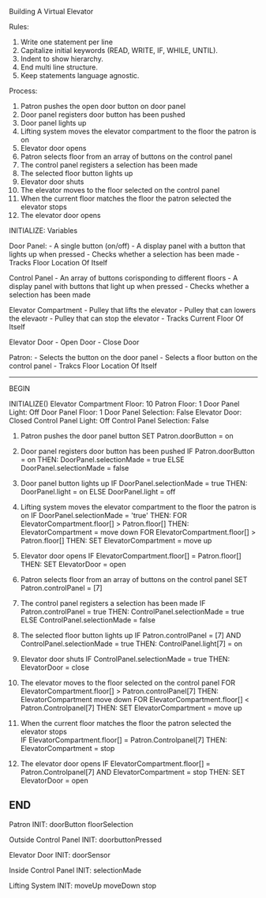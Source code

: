 Building A Virtual Elevator 

Rules:
1. Write one statement per line
2. Capitalize initial keywords (READ, WRITE, IF, WHILE, UNTIL).
3. Indent to show hierarchy.
4. End multi line structure.
5. Keep statements language agnostic.

Process:
 
1. Patron pushes the open door button on door panel
2. Door panel registers door button has been pushed
3. Door panel lights up 
4. Lifting system moves the elevator compartment to the floor the patron is on
5. Elevator door opens 
6. Patron selects floor from an array of buttons on the control panel 
7. The control panel registers a selection has been made 
8. The selected floor button lights up 
9. Elevator door shuts
10. The elevator moves to the floor selected on the control panel 
11. When the current floor matches the floor the patron selected the elevator stops    
12. The elevator door opens 

INITIALIZE: Variables

   Door Panel:
        - A single button (on/off) 
        - A display panel with a button that lights up when pressed 
        - Checks whether a selection has been made
        - Tracks Floor Location Of Itself
     
   Control Panel 
        - An array of buttons corisponding to different floors
        - A display panel with buttons that light up when pressed
        - Checks whether a selection has been made
        
   Elevator Compartment 
        - Pulley that lifts the elevator
        - Pulley that can lowers the elevaotr 
        - Pulley that can stop the elevator
        - Tracks Current Floor Of Itself
        
   Elevator Door
        - Open Door
        - Close Door
    
   Patron:
       - Selects the button on the door panel 
       - Selects a floor button on the control panel
       - Trakcs Floor Location Of Itself
    
---------------------------------------------------------------
BEGIN

INITIALIZE()
Elevator Compartment Floor: 10
Patron Floor: 1
Door Panel Light: Off
Door Panel Floor: 1
Door Panel Selection: False
Elevator Door: Closed
Control Panel Light: Off
Control Panel Selection: False
  
1. Patron pushes the door panel button
 SET Patron.doorButton = on
  
2. Door panel registers door button has been pushed
 IF Patron.doorButton = on
  THEN:
  DoorPanel.selectionMade = true
  ELSE DoorPanel.selectionMade = false
  
3. Door panel button lights up 
 IF DoorPanel.selectionMade = true
  THEN:
  DoorPanel.light = on
  ELSE DoorPanel.light = off
  
4. Lifting system moves the elevator compartment to the floor the patron is on
 IF DoorPanel.selectionMade = 'true' 
  THEN:
  FOR ElevatorCompartment.floor[] > Patron.floor[] 
   THEN: 
   ElevatorCompartment = move down
    FOR ElevatorCompartment.floor[] > Patron.floor[] 
    THEN: 
    SET ElevatorCompartment = move up
  
5. Elevator door opens 
 IF ElevatorCompartment.floor[] = Patron.floor[] 
  THEN: 
  SET ElevatorDoor = open
   
6. Patron selects floor from an array of buttons on the control panel 
 SET Patron.controlPanel = [7]
   
7. The control panel registers a selection has been made 
 IF Patron.controlPanel = true
 THEN:
 ControlPanel.selectionMade = true
 ELSE ControlPanel.selectionMade = false
   
8. The selected floor button lights up 
 IF Patron.controlPanel = [7] AND ControlPanel.selectionMade = true
  THEN:
  ControlPanel.light[7] = on
  
9. Elevator door shuts
 IF ControlPanel.selectionMade = true 
  THEN:
  ElevatorDoor = close
  
10. The elevator moves to the floor selected on the control panel
 FOR ElevatorCompartment.floor[] > Patron.controlPanel[7] 
  THEN: 
  ElevatorCompartment move down
   FOR ElevatorCompartment.floor[] < Patron.Controlpanel[7] 
    THEN: 
    SET ElevatorCompartment = move up
   
11. When the current floor matches the floor the patron selected the elevator stops   
 IF ElevatorCompartment.floor[] = Patron.Controlpanel[7] 
  THEN:
  ElevatorCompartment = stop
   
12. The elevator door opens 
 IF ElevatorCompartment.floor[] = Patron.Controlpanel[7] AND ElevatorCompartment = stop
  THEN:
  SET ElevatorDoor = open
   
   
END
-----------------------------------------------------------------

Patron
  INIT:
  doorButton
  floorSelection
 
Outside Control Panel 
  INIT:
  doorbuttonPressed
 
Elevator Door
  INIT:
  doorSensor
 
Inside Control Panel 
  INIT:
  selectionMade
 
Lifting System
  INIT:
  moveUp
  moveDown
  stop
  
  
